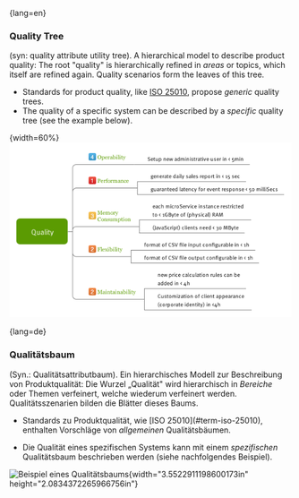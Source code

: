 {lang=en}
### Quality Tree

(syn: quality attribute utility tree).
A hierarchical model to describe product quality:
The root "quality" is hierarchically refined in _areas_ or topics, which itself are refined again. Quality scenarios form the leaves of this tree.

  * Standards for product quality, like [ISO 25010](#term-iso-25010), propose _generic_ quality trees.
  * The quality of a specific system can be described by a _specific_ quality tree (see the example below).

  {width=60%}  
  ![Sample Quality Tree](images/QualityTree.png)


{lang=de}
### Qualitätsbaum

(Syn.: Qualitätsattributbaum). Ein hierarchisches Modell zur
Beschreibung von Produktqualität: Die Wurzel „Qualität" wird
hierarchisch in *Bereiche* oder Themen verfeinert, welche wiederum
verfeinert werden. Qualitätsszenarien bilden die Blätter dieses Baums.

-   Standards zu Produktqualität, wie \[ISO 25010\](#term-iso-25010),
    enthalten Vorschläge von *allgemeinen* Qualitätsbäumen.

-   Die Qualität eines spezifischen Systems kann mit einem
    *spezifischen* Qualitätsbaum beschrieben werden (siehe nachfolgendes
    Beispiel).

![Beispiel eines Qualitätsbaums](media/image13.png){width="3.5522911198600173in"
height="2.0834372265966756in"}
